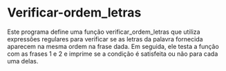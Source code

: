 # Verificar-ordem_letras
Este programa define uma função verificar_ordem_letras que utiliza expressões regulares para verificar se as letras da palavra fornecida aparecem na mesma ordem na frase dada. Em seguida, ele testa a função com as frases 1 e 2 e imprime se a condição é satisfeita ou não para cada uma delas.

